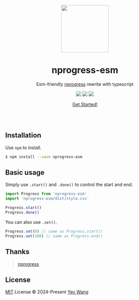 <p align="center">
<img src="https://github.com/wangyewei/nprogress-esm/assets/49926816/515442e2-d0fd-4733-a5ab-e903d0066d0e" height="150">
</p>

<h1 align="center">
  nprogress-esm
</h1>
<p align="center">
Esm-friendly <a href="https://github.com/rstacruz/nprogress">nprogress</a> rewrite with typescript
<p>

<p align="center">
 <a href="https://codecov.io/gh/wangyewei/nprogress-esm"><img src="https://codecov.io/gh/wangyewei/nprogress-esm/graph/badge.svg?token=IMS77BM6N2"/></a>
  <a href="https://www.npmjs.com/package/nprogress-esm"><img src="https://img.shields.io/npm/v/nprogress-esm?color=729B1B&label=npm"></a>
  <a href="https://www.npmjs.com/package/nprogress-esm"><img src="https://img.shields.io/npm/dt/nprogress-esm.svg"></a>
 
</p>

<p align="center">
 <a href="https://nprogress-esm.vercel.app">Get Started!</a>
<p>

<br />
<br />

## Installation

Use `npm` to install.

```sh
$ npm install --save nprogress-esm
```

## Basic usage

Simply use `.start()` and `.done()` to control the start and end.

```typescript
import Progress from 'nprogress-esm'
import 'nprogress-esm/dist/style.css'

Progress.start()
Progress.done()
```

You can also use `.set()`.

```typescript
Progress.set(0) // same as Progress.start()
Progress.set(100) // same as Progress.end()
```

## Thanks

> [nprogress](https://github.com/rstacruz/nprogress)

## License

[MIT](./LICENSE) License © 2024-Present [Yev Wang](https://github.com/wangyewei)

